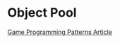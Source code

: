 # Object Pool

[Game Programming Patterns Article](https://gameprogrammingpatterns.com/object-pool.html)